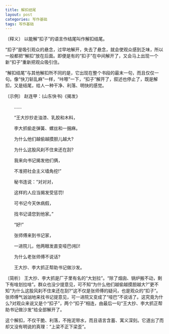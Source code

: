 ```yaml
---
title: 解扣结尾
layout: post
categories: 写作基础
tags: 写作基础
---
```


〔释义〕 以能解“扣子”的语言作结尾叫作解扣结尾。

“扣子”是吸引观众的悬念，过早地解开，失去了悬念，就会使观众感到乏味，所以一般都把“解扣”放在后面。即便是有的“扣子”在中间解开了，又会马上出现一个新“扣子”重新把观众吸引住。

“解扣结尾”与其他解扣所不同的是，它出现在整个书段的最末一句，而且仅仅一句。像“快刀斩乱麻”一样，“咔嚓”一下，“扣子”解开了，叙述也停止了，既是解扣，又是结尾，给人一种干净、利落、明快的感觉。

〔示例〕 赵连甲：(山东快书)《揭发》

　　……

　　“王大抄抄走油漆、乳胶和木料，

　　李大抓偷走弹簧、螺丝和一捆麻。

　　为什么他们越偷越摸胆儿越大?

　　为什么这股风刹不住来还在刮?

　　我来向书记揭发他们俩，

　　不准把社会主义墙角挖!”

　　秘书连说：“对对对，

　　这样的人应当揭发受惩罚!

　　可书记今天休病假，

　　找书记请您到他家。”

　　“好!”

　　张师傅来到书记家，

　　一进院儿，他两眼发直变哑巴(啦)!

　　为什么老张师傅不说话?

　　王大抄、李大抓正帮助书记做沙发。

〔简析〕 王大抄、李大抓是厂子里有名的“大划拉”。“除了烟囱、锅炉搬不动，剩下有啥划拉啥”。群众也没少提意见，可不知“为什么他们越偷越摸胆越大?”更不知“为什么这股风刹不住来还在刮?”这不仅是张师傅的疑问，也是观众的“扣子”。张师傅气汹汹地来找书记提意见，可一进院又变成了“哑巴”不说话了。这究竟为什么?对观众来说又是个“扣子”，两个“扣子”相连，由最后一句“王大抄、李大抓正帮助书记做沙发”给全部解开了。

这个解扣，不仅干脆、利落，不拖泥带水，而且语言含蓄、寓义深刻。它道出了而却又没有明说的真理：“上梁不正下梁歪”。 